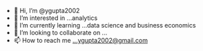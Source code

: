 - 👋 Hi, I’m @ygupta2002
- 👀 I’m interested in ...analytics
- 🌱 I’m currently learning ...data science and business economics
- 💞️ I’m looking to collaborate on ...
- 📫 How to reach me ...ygupta2002@gmail.com

<!---
ygupta2002/ygupta2002 is a ✨ special ✨ repository because its `README.md` (this file) appears on your GitHub profile.
You can click the Preview link to take a look at your changes.
--->
